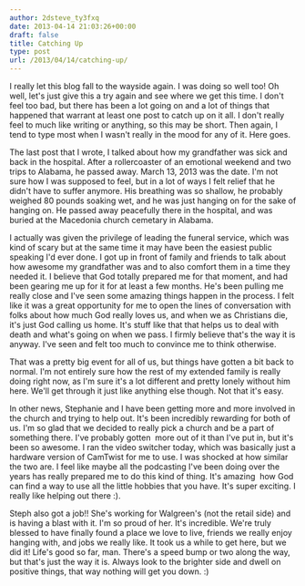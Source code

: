 ```yaml
---
author: 2dsteve_ty3fxq
date: 2013-04-14 21:03:26+00:00
draft: false
title: Catching Up
type: post
url: /2013/04/14/catching-up/
---
```


I really let this blog fall to the wayside again. I was doing so well too! Oh well, let's just give this a try again and see where we get this time. I don't feel too bad, but there has been a lot going on and a lot of things that happened that warrant at least one post to catch up on it all. I don't really feel to much like writing or anything, so this may be short. Then again, I tend to type most when I wasn't really in the mood for any of it. Here goes.

The last post that I wrote, I talked about how my grandfather was sick and back in the hospital. After a rollercoaster of an emotional weekend and two trips to Alabama, he passed away. March 13, 2013 was the date. I'm not sure how I was supposed to feel, but in a lot of ways I felt relief that he didn't have to suffer anymore. His breathing was so shallow, he probably weighed 80 pounds soaking wet, and he was just hanging on for the sake of hanging on. He passed away peacefully there in the hospital, and was buried at the Macedonia church cemetary in Alabama.

I actually was given the privilege of leading the funeral service, which was kind of scary but at the same time it may have been the easiest public speaking I'd ever done. I got up in front of family and friends to talk about how awesome my grandfather was and to also comfort them in a time they needed it. I believe that God totally prepared me for that moment, and had been gearing me up for it for at least a few months. He's been pulling me really close and I've seen some amazing things happen in the process. I felt like it was a great opportunity for me to open the lines of conversation with folks about how much God really loves us, and when we as Christians die, it's just God calling us home. It's stuff like that that helps us to deal with death and what's going on when we pass. I firmly believe that's the way it is anyway. I've seen and felt too much to convince me to think otherwise.

That was a pretty big event for all of us, but things have gotten a bit back to normal. I'm not entirely sure how the rest of my extended family is really doing right now, as I'm sure it's a lot different and pretty lonely without him here. We'll get through it just like anything else though. Not that it's easy.

In other news, Stephanie and I have been getting more and more involved in the church and trying to help out. It's been incredibly rewarding for both of us. I'm so glad that we decided to really pick a church and be a part of something there. I've probably gotten  more out of it than I've put in, but it's been so awesome. I ran the video switcher today, which was basically just a hardware version of CamTwist for me to use. I was shocked at how similar the two are. I feel like maybe all the podcasting I've been doing over the years has really prepared me to do this kind of thing. It's amazing  how God can find a way to use all the little hobbies that you have. It's super exciting. I really like helping out there :).

Steph also got a job!! She's working for Walgreen's (not the retail side) and is having a blast with it. I'm so proud of her. It's incredible. We're truly blessed to have finally found a place we love to live, friends we really enjoy hanging with, and jobs we really like. It took us a while to get here, but we did it! Life's good so far, man. There's a speed bump or two along the way, but that's just the way it is. Always look to the brighter side and dwell on positive things, that way nothing will get you down. :)
